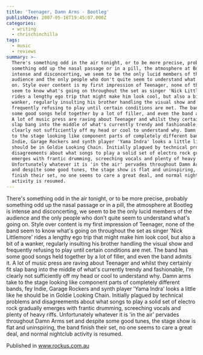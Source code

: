```yaml
---
title: 'Teenager, Damn Arms - Bootleg'
publishDate: 2007-05-18T19:45:07.000Z
categories:
  - writing
  - chrischinchilla
tags:
  - music
  - reviews
summary: >-
  There's something odd in the air tonight, or to be more precise, probably
  something odd up the nasal passage or in a pill, the atmosphere at Bootleg is
  intense and disconcerting, we seem to be the only lucid members of the
  audience and the only people who don't quite seem to understand what's going
  on. Style over content is my first impression of Teenager, none of the band
  seem to know what's going on throughout the set as singer 'Nick Littlemore'
  rides a lengthy ego trip that might make him look cool, but also a bit of a
  wanker, regularly insulting his brother handling the visual show and
  frequently refusing to play until certain conditions are met. The band has
  some good songs held together by a lot of filler, and even the band admits it.
  A lot of music press are raving about Teenager and whilst they certainly fit
  slap bang into the middle of what's currently trendy and fashionable, I'm
  clearly not sufficiently off my head or cool to understand why. Damn arms take
  to the stage looking like component parts of completely different bands, fey
  Indie, Garage Rockers and synth player 'Yama Indra' looks a little like he
  should be in Goldie Looking Chain. Initially plagued by technical problems and
  disagreements about what songs to play a solid set of electro rock gradually
  emerges with frantic drumming, screeching vocals and plenty of heavy riffs.
  Unfortunately whatever it is 'in the air' pervades throughout Damn Arms set
  and despite some good tunes, the stage show is flat and uninspiring, the band
  finish their set, no one seems to care a great deal, and normal nightclub
  activity is resumed.
---
```


There's something odd in the air tonight, or to be more precise, probably something odd up the nasal passage or in a pill, the atmosphere at Bootleg is intense and disconcerting, we seem to be the only lucid members of the audience and the only people who don't quite seem to understand what's going on. Style over content is my first impression of Teenager, none of the band seem to know what's going on throughout the set as singer 'Nick Littlemore' rides a lengthy ego trip that might make him look cool, but also a bit of a wanker, regularly insulting his brother handling the visual show and frequently refusing to play until certain conditions are met. The band has some good songs held together by a lot of filler, and even the band admits it. A lot of music press are raving about Teenager and whilst they certainly fit slap bang into the middle of what's currently trendy and fashionable, I'm clearly not sufficiently off my head or cool to understand why. Damn arms take to the stage looking like component parts of completely different bands, fey Indie, Garage Rockers and synth player 'Yama Indra' looks a little like he should be in Goldie Looking Chain. Initially plagued by technical problems and disagreements about what songs to play a solid set of electro rock gradually emerges with frantic drumming, screeching vocals and plenty of heavy riffs. Unfortunately whatever it is 'in the air' pervades throughout Damn Arms set and despite some good tunes, the stage show is flat and uninspiring, the band finish their set, no one seems to care a great deal, and normal nightclub activity is resumed.

Published in www.rockus.com.au
